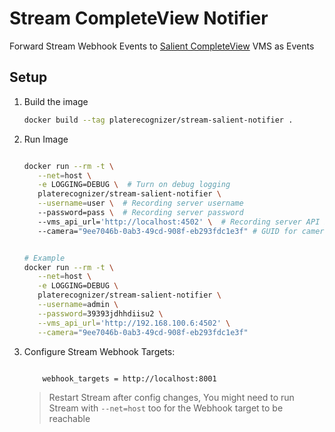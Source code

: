 # Stream CompleteView Notifier
Forward Stream Webhook Events to [Salient CompleteView](https://www.salientsys.com/products/completeview/) VMS as Events

## Setup
1. Build the image
    ```bash
    docker build --tag platerecognizer/stream-salient-notifier .

    ```

2. Run Image
    ```bash

    docker run --rm -t \
       --net=host \
       -e LOGGING=DEBUG \  # Turn on debug logging
       platerecognizer/stream-salient-notifier \
       --username=user \  # Recording server username
       --password=pass \  # Recording server password
       --vms_api_url='http://localhost:4502' \  # Recording server API Endpoint
       --camera="9ee7046b-0ab3-49cd-908f-eb293fdc1e3f" # GUID for camera to used as source of events


    # Example
    docker run --rm -t \
       --net=host \
       -e LOGGING=DEBUG \
       platerecognizer/stream-salient-notifier \
       --username=admin \
       --password=39393jdhhdiisu2 \
       --vms_api_url='http://192.168.100.6:4502' \
       --camera="9ee7046b-0ab3-49cd-908f-eb293fdc1e3f"

    ```

3. Configure Stream Webhook Targets:
    ```text

        webhook_targets = http://localhost:8001

    ```
    > Restart Stream after config changes,
    You might need to run Stream with `--net=host` too for the Webhook target to be reachable
